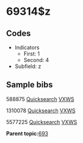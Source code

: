 # 69314$z

## Codes

-   Indicators
    -   First: 1
    -   Second: 4
-   Subfield: z

## Sample bibs

588875 [Quicksearch](https://search.library.yale.edu/catalog/588875) [VXWS](http://prodorbis.library.yale.edu:7014/vxws/GetHoldingsService?bibId=588875)

1310078 [Quicksearch](https://search.library.yale.edu/catalog/1310078) [VXWS](http://prodorbis.library.yale.edu:7014/vxws/GetHoldingsService?bibId=1310078)

5577225 [Quicksearch](https://search.library.yale.edu/catalog/5577225) [VXWS](http://prodorbis.library.yale.edu:7014/vxws/GetHoldingsService?bibId=5577225)

**Parent topic:**[693](../../tags/693/693.md)

